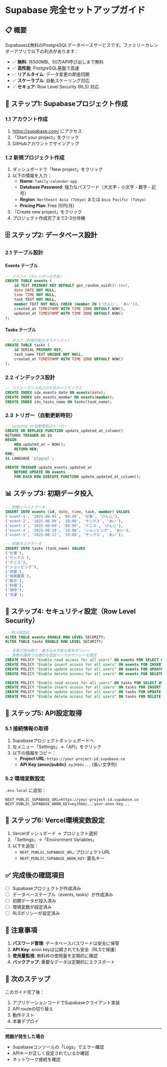 # Supabase 完全セットアップガイド

## 📋 概要

Supabaseは無料のPostgreSQLデータベースサービスです。ファミリーカレンダーアプリで以下の利点があります：

- ✅ **無料**: 月500MB、50万API呼び出しまで無料
- ✅ **高性能**: PostgreSQL基盤で高速
- ✅ **リアルタイム**: データ変更の即座同期
- ✅ **スケーラブル**: 自動スケーリング対応
- ✅ **セキュア**: Row Level Security (RLS) 対応

## 🚀 ステップ1: Supabaseプロジェクト作成

### 1.1 アカウント作成
1. https://supabase.com/ にアクセス
2. 「Start your project」をクリック
3. GitHubアカウントでサインアップ

### 1.2 新規プロジェクト作成
1. ダッシュボードで「New project」をクリック
2. 以下の情報を入力：
   - **Name**: `family-calendar-app`
   - **Database Password**: 強力なパスワード（大文字・小文字・数字・記号）
   - **Region**: `Northeast Asia (Tokyo)` または `Asia Pacific (Tokyo)`
   - **Pricing Plan**: Free (0円/月)
3. 「Create new project」をクリック
4. プロジェクト作成完了まで2-3分待機

## 🗄️ ステップ2: データベース設計

### 2.1 テーブル設計

#### Events テーブル
```sql
-- イベント（カレンダーの予定）
CREATE TABLE events (
    id TEXT PRIMARY KEY DEFAULT gen_random_uuid()::text,
    date DATE NOT NULL,
    time TIME NOT NULL,
    task TEXT NOT NULL,
    member TEXT NOT NULL CHECK (member IN ('けんじ', 'あい')),
    created_at TIMESTAMP WITH TIME ZONE DEFAULT NOW(),
    updated_at TIMESTAMP WITH TIME ZONE DEFAULT NOW()
);
```

#### Tasks テーブル
```sql
-- タスク（利用可能なタスクリスト）
CREATE TABLE tasks (
    id SERIAL PRIMARY KEY,
    task_name TEXT UNIQUE NOT NULL,
    created_at TIMESTAMP WITH TIME ZONE DEFAULT NOW()
);
```

### 2.2 インデックス設計
```sql
-- パフォーマンス向上のためのインデックス
CREATE INDEX idx_events_date ON events(date);
CREATE INDEX idx_events_member ON events(member);
CREATE INDEX idx_tasks_name ON tasks(task_name);
```

### 2.3 トリガー（自動更新時刻）
```sql
-- updated_at自動更新のトリガー
CREATE OR REPLACE FUNCTION update_updated_at_column()
RETURNS TRIGGER AS $$
BEGIN
    NEW.updated_at = NOW();
    RETURN NEW;
END;
$$ LANGUAGE 'plpgsql';

CREATE TRIGGER update_events_updated_at 
    BEFORE UPDATE ON events 
    FOR EACH ROW EXECUTE FUNCTION update_updated_at_column();
```

## 📊 ステップ3: 初期データ投入

```sql
-- 初期イベントデータ
INSERT INTO events (id, date, time, task, member) VALUES 
('event-1', '2025-08-05', '09:00', '仕事', 'けんじ'),
('event-2', '2025-08-06', '18:00', 'サックス', 'あい'),
('event-3', '2025-08-09', '08:00', 'テニス', 'けんじ'),
('event-4', '2025-08-10', '14:00', 'ショッピング', 'あい'),
('event-5', '2025-08-12', '10:00', 'サックス', 'あい');

-- 初期タスクデータ
INSERT INTO tasks (task_name) VALUES 
('仕事'),
('サックス'),
('テニス'),
('ショッピング'),
('読書'),
('映画鑑賞'),
('散歩'),
('料理'),
('掃除'),
('洗濯');
```

## 🔐 ステップ4: セキュリティ設定（Row Level Security）

```sql
-- RLS有効化
ALTER TABLE events ENABLE ROW LEVEL SECURITY;
ALTER TABLE tasks ENABLE ROW LEVEL SECURITY;

-- 全員が読み取り・書き込み可能な基本ポリシー
-- 実際の運用では適切な認証ベースのポリシーを設定
CREATE POLICY "Enable read access for all users" ON events FOR SELECT USING (true);
CREATE POLICY "Enable insert access for all users" ON events FOR INSERT WITH CHECK (true);
CREATE POLICY "Enable update access for all users" ON events FOR UPDATE USING (true);
CREATE POLICY "Enable delete access for all users" ON events FOR DELETE USING (true);

CREATE POLICY "Enable read access for all users" ON tasks FOR SELECT USING (true);
CREATE POLICY "Enable insert access for all users" ON tasks FOR INSERT WITH CHECK (true);
CREATE POLICY "Enable update access for all users" ON tasks FOR UPDATE USING (true);
CREATE POLICY "Enable delete access for all users" ON tasks FOR DELETE USING (true);
```

## 🔧 ステップ5: API設定取得

### 5.1 接続情報の取得
1. Supabaseプロジェクトダッシュボードへ
2. 左メニュー「Settings」→「API」をクリック
3. 以下の情報をコピー：
   - **Project URL**: `https://your-project-id.supabase.co`
   - **API Key (anon/public)**: `eyJhbGc...` (長い文字列)

### 5.2 環境変数設定
`.env.local` に追加：
```env
NEXT_PUBLIC_SUPABASE_URL=https://your-project-id.supabase.co
NEXT_PUBLIC_SUPABASE_ANON_KEY=eyJhbGc...your-anon-key...
```

## 📱 ステップ6: Vercel環境変数設定

1. Vercelダッシュボード → プロジェクト選択
2. 「Settings」→「Environment Variables」
3. 以下を追加：
   - `NEXT_PUBLIC_SUPABASE_URL`: プロジェクトURL
   - `NEXT_PUBLIC_SUPABASE_ANON_KEY`: 匿名キー

## ✅ 完成後の確認項目

- [ ] Supabaseプロジェクトが作成済み
- [ ] データベーステーブル（events, tasks）が作成済み
- [ ] 初期データが投入済み
- [ ] 環境変数が設定済み
- [ ] RLSポリシーが設定済み

## 🚨 注意事項

1. **パスワード管理**: データベースパスワードは安全に保管
2. **API Key**: anon keyは公開されても安全（RLSで保護）
3. **使用量監視**: 無料枠の使用量を定期的に確認
4. **バックアップ**: 重要なデータは定期的にエクスポート

## 🔄 次のステップ

このガイド完了後：
1. アプリケーションコードでSupabaseクライアント実装
2. API routeの切り替え
3. 動作テスト
4. 本番デプロイ

---

**問題が発生した場合**
- Supabaseコンソールの「Logs」でエラー確認
- APIキーが正しく設定されているか確認
- ネットワーク接続を確認